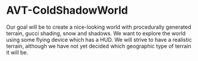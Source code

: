 # AVT-ColdShadowWorld
Our goal will be to create a nice-looking world with procedurally generated terrain, gucci shading, snow and shadows. We want to explore the world using some flying device which has a HUD. We will strive to have a realistic terrain, although we have not yet decided which geographic type of terrain it will be. 
